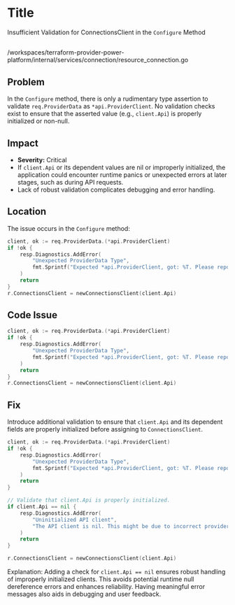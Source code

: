 # Title

Insufficient Validation for ConnectionsClient in the `Configure` Method

##

/workspaces/terraform-provider-power-platform/internal/services/connection/resource_connection.go

## Problem

In the `Configure` method, there is only a rudimentary type assertion to validate `req.ProviderData` as `*api.ProviderClient`. No validation checks exist to ensure that the asserted value (e.g., `client.Api`) is properly initialized or non-null.

## Impact

- **Severity:** Critical
- If `client.Api` or its dependent values are nil or improperly initialized, the application could encounter runtime panics or unexpected errors at later stages, such as during API requests.
- Lack of robust validation complicates debugging and error handling.

## Location

The issue occurs in the `Configure` method:

```go
client, ok := req.ProviderData.(*api.ProviderClient)
if !ok {
    resp.Diagnostics.AddError(
        "Unexpected ProviderData Type",
        fmt.Sprintf("Expected *api.ProviderClient, got: %T. Please report this issue to the provider developers.", req.ProviderData),
    )
    return
}
r.ConnectionsClient = newConnectionsClient(client.Api)
```

## Code Issue

```go
client, ok := req.ProviderData.(*api.ProviderClient)
if !ok {
    resp.Diagnostics.AddError(
        "Unexpected ProviderData Type",
        fmt.Sprintf("Expected *api.ProviderClient, got: %T. Please report this issue to the provider developers.", req.ProviderData),
    )
    return
}
r.ConnectionsClient = newConnectionsClient(client.Api)
```

## Fix

Introduce additional validation to ensure that `client.Api` and its dependent fields are properly initialized before assigning to `ConnectionsClient`.

```go
client, ok := req.ProviderData.(*api.ProviderClient)
if !ok {
    resp.Diagnostics.AddError(
        "Unexpected ProviderData Type",
        fmt.Sprintf("Expected *api.ProviderClient, got: %T. Please report this issue to the provider developers.", req.ProviderData),
    )
    return
}

// Validate that client.Api is properly initialized.
if client.Api == nil {
    resp.Diagnostics.AddError(
        "Uninitialized API client",
        "The API client is nil. This might be due to incorrect provider configuration or setup. Please report this issue.",
    )
    return
}

r.ConnectionsClient = newConnectionsClient(client.Api)
```

Explanation: Adding a check for `client.Api == nil` ensures robust handling of improperly initialized clients. This avoids potential runtime null dereference errors and enhances reliability. Having meaningful error messages also aids in debugging and user feedback.